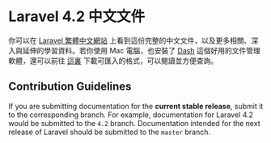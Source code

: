 # Laravel 4.2 中文文件

你可以在 [Laravel 繁體中文網站](http://laravel.tw) 上看到這份完整的中文文件，以及更多相關、深入與延伸的學習資料。若你使用 Mac 電腦，也安裝了 [Dash](http://kapeli.com/dash) 這個好用的文件管理軟體，還可以前往 [這裏](https://github.com/laravel-taiwan/laraveltw.docset) 下載可匯入的格式，可以閱讀並方便查詢。

## Contribution Guidelines

If you are submitting documentation for the **current stable release**, submit it to the corresponding branch. For example, documentation for Laravel 4.2 would be submitted to the `4.2` branch. Documentation intended for the next release of Laravel should be submitted to the `master` branch.